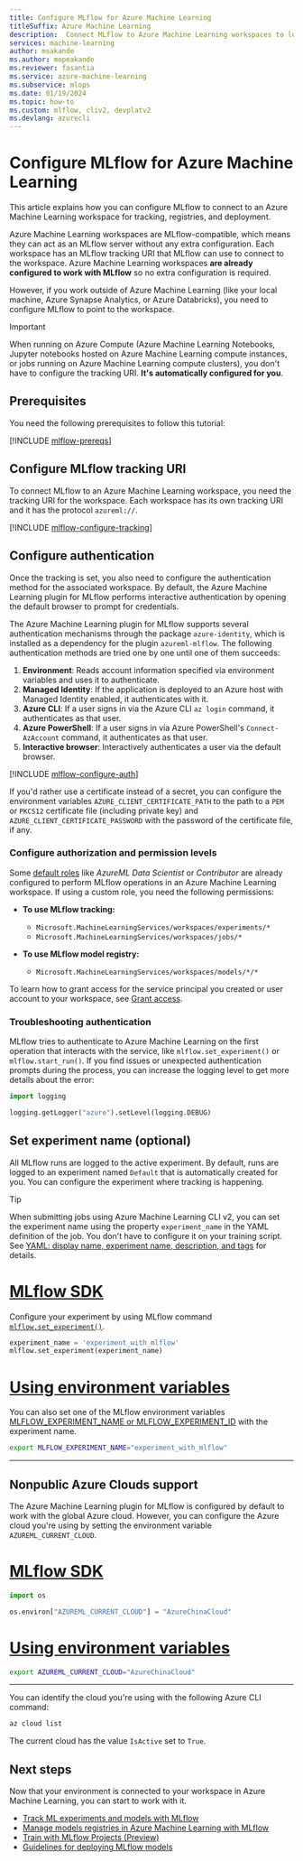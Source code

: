 ```yaml
---
title: Configure MLflow for Azure Machine Learning
titleSuffix: Azure Machine Learning
description:  Connect MLflow to Azure Machine Learning workspaces to log metrics, artifacts, and deploy models.
services: machine-learning
author: msakande
ms.author: mopeakande
ms.reviewer: fasantia
ms.service: azure-machine-learning
ms.subservice: mlops
ms.date: 01/19/2024
ms.topic: how-to
ms.custom: mlflow, cliv2, devplatv2
ms.devlang: azurecli
---
```


# Configure MLflow for Azure Machine Learning

This article explains how you can configure MLflow to connect to an Azure Machine Learning workspace for tracking, registries, and deployment.

Azure Machine Learning workspaces are MLflow-compatible, which means they can act as an MLflow server without any extra configuration. Each workspace has an MLflow tracking URI that MLflow can use to connect to the workspace. Azure Machine Learning workspaces **are already configured to work with MLflow** so no extra configuration is required.

However, if you work outside of Azure Machine Learning (like your local machine, Azure Synapse Analytics, or Azure Databricks), you need to configure MLflow to point to the workspace.

> [!IMPORTANT]
> When running on Azure Compute (Azure Machine Learning Notebooks, Jupyter notebooks hosted on Azure Machine Learning compute instances, or jobs running on Azure Machine Learning compute clusters), you don't have to configure the tracking URI. **It's automatically configured for you**.

## Prerequisites

You need the following prerequisites to follow this tutorial:

[!INCLUDE [mlflow-prereqs](includes/machine-learning-mlflow-prereqs.md)]


## Configure MLflow tracking URI

To connect MLflow to an Azure Machine Learning workspace, you need the tracking URI for the workspace. Each workspace has its own tracking URI and it has the protocol `azureml://`.

[!INCLUDE [mlflow-configure-tracking](includes/machine-learning-mlflow-configure-tracking.md)]

## Configure authentication

Once the tracking is set, you also need to configure the authentication method for the associated workspace. By default, the Azure Machine Learning plugin for MLflow performs interactive authentication by opening the default browser to prompt for credentials.

The Azure Machine Learning plugin for MLflow supports several authentication mechanisms through the package `azure-identity`, which is installed as a dependency for the plugin `azureml-mlflow`. The following authentication methods are tried one by one until one of them succeeds:

1. __Environment__: Reads account information specified via environment variables and uses it to authenticate.
1. __Managed Identity__: If the application is deployed to an Azure host with Managed Identity enabled, it authenticates with it.
1. __Azure CLI__: If a user signs in via the Azure CLI `az login` command, it authenticates as that user.
1. __Azure PowerShell__: If a user signs in via Azure PowerShell's `Connect-AzAccount` command, it authenticates as that user.
1. __Interactive browser__: Interactively authenticates a user via the default browser.

[!INCLUDE [mlflow-configure-auth](includes/machine-learning-mlflow-configure-auth.md)]

If you'd rather use a certificate instead of a secret, you can configure the environment variables `AZURE_CLIENT_CERTIFICATE_PATH` to the path to a `PEM` or `PKCS12` certificate file (including private key) and 
`AZURE_CLIENT_CERTIFICATE_PASSWORD` with the password of the certificate file, if any.

### Configure authorization and permission levels

Some [default roles](how-to-assign-roles.md#default-roles) like *AzureML Data Scientist* or *Contributor* are already configured to perform MLflow operations in an Azure Machine Learning workspace. If using a custom role, you need the following permissions:

* **To use MLflow tracking:** 
    * `Microsoft.MachineLearningServices/workspaces/experiments/*`
    * `Microsoft.MachineLearningServices/workspaces/jobs/*`

* **To use MLflow model registry:**
    * `Microsoft.MachineLearningServices/workspaces/models/*/*`

To learn how to grant access for the service principal you created or user account to your workspace, see [Grant access](/azure/role-based-access-control/quickstart-assign-role-user-portal#grant-access).

### Troubleshooting authentication

MLflow tries to authenticate to Azure Machine Learning on the first operation that interacts with the service, like `mlflow.set_experiment()` or `mlflow.start_run()`. If you find issues or unexpected authentication prompts during the process, you can increase the logging level to get more details about the error:

```python
import logging

logging.getLogger("azure").setLevel(logging.DEBUG)
```

## Set experiment name (optional)

All MLflow runs are logged to the active experiment. By default, runs are logged to an experiment named `Default` that is automatically created for you. You can configure the experiment where tracking is happening.

> [!TIP]
> When submitting jobs using Azure Machine Learning CLI v2, you can set the experiment name using the property `experiment_name` in the YAML definition of the job. You don't have to configure it on your training script. See [YAML: display name, experiment name, description, and tags](reference-yaml-job-command.md#yaml-display-name-experiment-name-description-and-tags) for details.


# [MLflow SDK](#tab/mlflow)

Configure your experiment by using MLflow command [`mlflow.set_experiment()`](https://mlflow.org/docs/latest/python_api/mlflow.html#mlflow.set_experiment).
    
```Python
experiment_name = 'experiment_with_mlflow'
mlflow.set_experiment(experiment_name)
```

# [Using environment variables](#tab/environ)

You can also set one of the MLflow environment variables [MLFLOW_EXPERIMENT_NAME or MLFLOW_EXPERIMENT_ID](https://mlflow.org/docs/latest/cli.html#cmdoption-mlflow-run-arg-uri) with the experiment name. 

```bash
export MLFLOW_EXPERIMENT_NAME="experiment_with_mlflow"
```

---

## Nonpublic Azure Clouds support

The Azure Machine Learning plugin for MLflow is configured by default to work with the global Azure cloud. However, you can configure the Azure cloud you're using by setting the environment variable `AZUREML_CURRENT_CLOUD`.

# [MLflow SDK](#tab/mlflow)

```Python
import os

os.environ["AZUREML_CURRENT_CLOUD"] = "AzureChinaCloud"
```

# [Using environment variables](#tab/environ)

```bash
export AZUREML_CURRENT_CLOUD="AzureChinaCloud"
```

---

You can identify the cloud you're using with the following Azure CLI command:

```bash
az cloud list
```

The current cloud has the value `IsActive` set to `True`.

## Next steps

Now that your environment is connected to your workspace in Azure Machine Learning, you can start to work with it.

- [Track ML experiments and models with MLflow](how-to-use-mlflow-cli-runs.md)
- [Manage models registries in Azure Machine Learning with MLflow](how-to-manage-models-mlflow.md)
- [Train with MLflow Projects (Preview)](how-to-train-mlflow-projects.md)
- [Guidelines for deploying MLflow models](how-to-deploy-mlflow-models.md)
